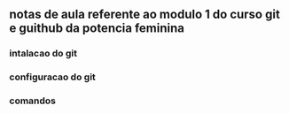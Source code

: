 ## notas de aula referente ao modulo 1 do curso git e guithub da potencia feminina 

### intalacao do git

### configuracao do git

### comandos
